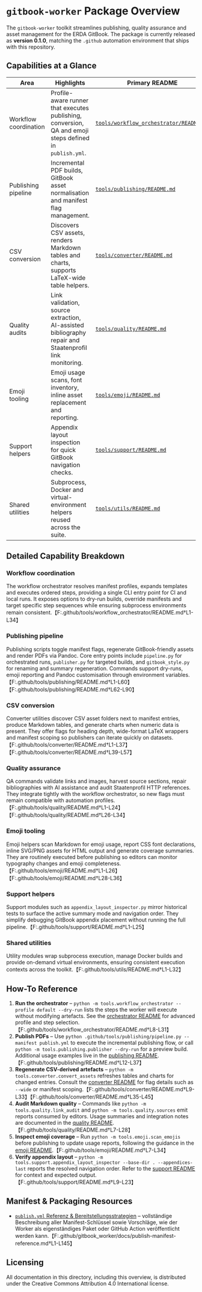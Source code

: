 <!-- License: CC BY 4.0 (https://creativecommons.org/licenses/by/4.0/) -->
# `gitbook-worker` Package Overview

The `gitbook-worker` toolkit streamlines publishing, quality assurance and asset
management for the ERDA GitBook. The package is currently released as
**version&nbsp;0.1.0**, matching the `.github` automation environment that ships with this
repository.

## Capabilities at a Glance

| Area | Highlights | Primary README |
| --- | --- | --- |
| Workflow coordination | Profile-aware runner that executes publishing, conversion, QA and emoji steps defined in `publish.yml`. | [`tools/workflow_orchestrator/README.md`](../../tools/workflow_orchestrator/README.md) |
| Publishing pipeline | Incremental PDF builds, GitBook asset normalisation and manifest flag management. | [`tools/publishing/README.md`](../../tools/publishing/README.md) |
| CSV conversion | Discovers CSV assets, renders Markdown tables and charts, supports LaTeX-wide table helpers. | [`tools/converter/README.md`](../../tools/converter/README.md) |
| Quality audits | Link validation, source extraction, AI-assisted bibliography repair and Staatenprofil link monitoring. | [`tools/quality/README.md`](../../tools/quality/README.md) |
| Emoji tooling | Emoji usage scans, font inventory, inline asset replacement and reporting. | [`tools/emoji/README.md`](../../tools/emoji/README.md) |
| Support helpers | Appendix layout inspection for quick GitBook navigation checks. | [`tools/support/README.md`](../../tools/support/README.md) |
| Shared utilities | Subprocess, Docker and virtual-environment helpers reused across the suite. | [`tools/utils/README.md`](../../tools/utils/README.md) |

## Detailed Capability Breakdown

### Workflow coordination
The workflow orchestrator resolves manifest profiles, expands templates and
executes ordered steps, providing a single CLI entry point for CI and local
runs. It exposes options to dry-run builds, override manifests and target
specific step sequences while ensuring subprocess environments remain
consistent.【F:.github/tools/workflow_orchestrator/README.md†L1-L34】

### Publishing pipeline
Publishing scripts toggle manifest flags, regenerate GitBook-friendly assets and
render PDFs via Pandoc. Core entry points include `pipeline.py` for orchestrated
runs, `publisher.py` for targeted builds, and `gitbook_style.py` for renaming and
summary regeneration. Commands support dry-runs, emoji reporting and Pandoc
customisation through environment variables.【F:.github/tools/publishing/README.md†L1-L60】【F:.github/tools/publishing/README.md†L62-L90】

### CSV conversion
Converter utilities discover CSV asset folders next to manifest entries, produce
Markdown tables, and generate charts when numeric data is present. They offer
flags for heading depth, wide-format LaTeX wrappers and manifest scoping so
publishers can iterate quickly on datasets.【F:.github/tools/converter/README.md†L1-L37】【F:.github/tools/converter/README.md†L39-L57】

### Quality assurance
QA commands validate links and images, harvest source sections, repair
bibliographies with AI assistance and audit Staatenprofil HTTP references. They
integrate tightly with the workflow orchestrator, so new flags must remain
compatible with automation profiles.【F:.github/tools/quality/README.md†L1-L24】【F:.github/tools/quality/README.md†L26-L34】

### Emoji tooling
Emoji helpers scan Markdown for emoji usage, report CSS font declarations, inline
SVG/PNG assets for HTML output and generate coverage summaries. They are
routinely executed before publishing so editors can monitor typography changes
and emoji completeness.【F:.github/tools/emoji/README.md†L1-L26】【F:.github/tools/emoji/README.md†L28-L36】

### Support helpers
Support modules such as `appendix_layout_inspector.py` mirror historical tests to
surface the active summary mode and navigation order. They simplify debugging
GitBook appendix placement without running the full pipeline.【F:.github/tools/support/README.md†L1-L25】

### Shared utilities
Utility modules wrap subprocess execution, manage Docker builds and provide
on-demand virtual environments, ensuring consistent execution contexts across
the toolkit.【F:.github/tools/utils/README.md†L1-L32】

## How-To Reference

1. **Run the orchestrator** – `python -m tools.workflow_orchestrator --profile default --dry-run` lists the steps the worker
   will execute without modifying artefacts. See the
   [orchestrator README](../../tools/workflow_orchestrator/README.md) for
   advanced profile and step selection.【F:.github/tools/workflow_orchestrator/README.md†L8-L31】
2. **Publish PDFs** – Use `python .github/tools/publishing/pipeline.py --manifest publish.yml` to execute the incremental
   publishing flow, or call `python -m tools.publishing.publisher --dry-run` for a
   preview build. Additional usage examples live in the
   [publishing README](../../tools/publishing/README.md).【F:.github/tools/publishing/README.md†L12-L37】
3. **Regenerate CSV-derived artefacts** – `python -m tools.converter.convert_assets` refreshes tables and charts for changed
   entries. Consult the [converter README](../../tools/converter/README.md) for
   flag details such as `--wide` or manifest scoping.【F:.github/tools/converter/README.md†L9-L33】【F:.github/tools/converter/README.md†L35-L45】
4. **Audit Markdown quality** – Commands like `python -m tools.quality.link_audit` and `python -m tools.quality.sources` emit
   reports consumed by editors. Usage summaries and integration notes are
   documented in the [quality README](../../tools/quality/README.md).【F:.github/tools/quality/README.md†L7-L28】
5. **Inspect emoji coverage** – Run `python -m tools.emoji.scan_emojis` before publishing to update usage reports, following the
   guidance in the [emoji README](../../tools/emoji/README.md).【F:.github/tools/emoji/README.md†L7-L34】
6. **Verify appendix layout** – `python -m tools.support.appendix_layout_inspector --base-dir . --appendices-last` reports the
   resolved navigation order. Refer to the [support README](../../tools/support/README.md)
   for context and expected output.【F:.github/tools/support/README.md†L9-L23】

## Manifest & Packaging Resources

* [`publish.yml` Referenz & Bereitstellungsstrategien](publish-manifest-reference.md) – vollständige Beschreibung aller Manifest-Schlüssel sowie Vorschläge, wie der Worker als eigenständiges Paket oder GitHub Action veröffentlicht werden kann.【F:.github/gitbook_worker/docs/publish-manifest-reference.md†L1-L145】

## Licensing

All documentation in this directory, including this overview, is distributed
under the Creative Commons Attribution 4.0 International license.
